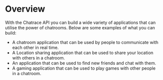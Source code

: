# Overview

With the Chatrace API you can build a wide variety of applications that can
utilise the power of chatrooms. Below are some examples of what you can build:

- A chatroom application that can be used by people to communicate with each
  other in real time.
- A Location sharing application that can be used to share your location with
  others in a chatroom.
- An application that can be used to find new friends and chat with them.
- A gaming application that can be used to play games with other people in a
  chatroom.
